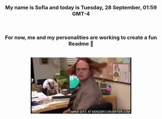 


<div align="center">
<h3 >My name is Sofia and today is Tuesday, 28 September, 01:59 GMT-4</h3><br>
<h3 >For now, me and my personalities are working to create a fun Readme 👋
</h3><br>
<img src='img/dwight.gif' alt='working...'/>
</div>

